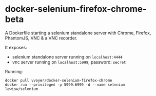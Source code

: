 docker-selenium-firefox-chrome-beta
===================================

A Dockerfile starting a selenium standalone server with Chrome, Firefox, PhantomJS, VNC & a VNC recorder.

It exposes:
- selenium standalone server running on `localhost:4444`
- vnc server running on `localhost:5999`, password: `secret`

Running:

```shell
docker pull vvoyer/docker-selenium-firefox-chrome
docker run --privileged -p 5999:6999 -d --name selenium lewisw/selenium
```
